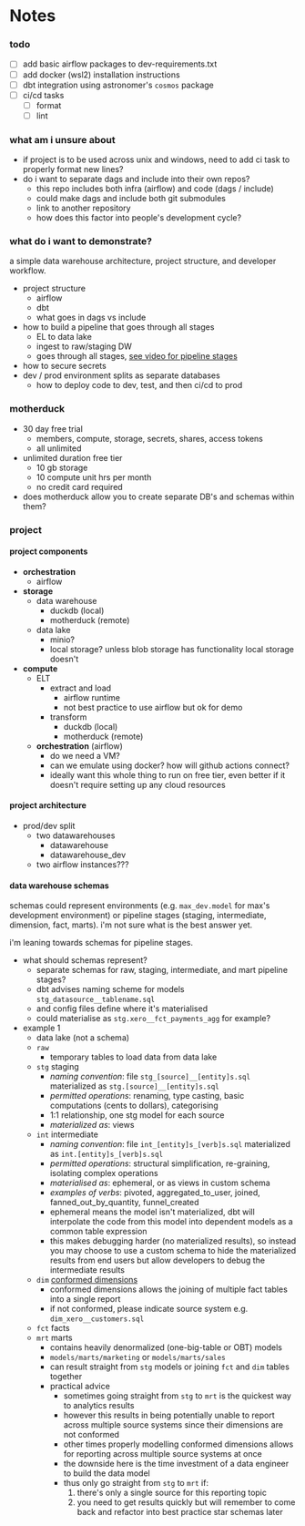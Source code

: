 # Notes

### todo

- [ ] add basic airflow packages to dev-requirements.txt
- [ ] add docker (wsl2) installation instructions
- [ ] dbt integration using astronomer's `cosmos` package
- [ ] ci/cd tasks
    - [ ] format
    - [ ] lint

### what am i unsure about

- if project is to be used across unix and windows, need to add ci task
    to properly format new lines?
- do i want to separate dags and include into their own repos?
    - this repo includes both infra (airflow) and code (dags / include)
    - could make dags and include both git submodules
    - link to another repository
    - how does this factor into people's development cycle?


### what do i want to demonstrate?

a simple data warehouse architecture, project structure, and developer workflow.

- project structure
    - airflow
    - dbt
    - what goes in dags vs include
- how to build a pipeline that goes through all stages
    - EL to data lake
    - ingest to raw/staging DW
    - goes through all stages, [see video for pipeline stages](https://youtu.be/fz4tax6nKZM?si=l8IZrvYeqWpFEaiT)
- how to secure secrets
- dev / prod environment splits as separate databases
    - how to deploy code to dev, test, and then ci/cd to prod

### motherduck

- 30 day free trial
    - members, compute, storage, secrets, shares, access tokens
    - all unlimited
- unlimited duration free tier
    - 10 gb storage
    - 10 compute unit hrs per month
    - no credit card required
- does motherduck allow you to create separate DB's and schemas within them?

### project

#### project components

- **orchestration**
    - airflow
- **storage**
    - data warehouse
        - duckdb (local)
        - motherduck (remote)
    - data lake
        - minio?
        - local storage? unless blob storage has functionality local storage doesn't
- **compute**
    - ELT
        - extract and load
            - airflow runtime
            - not best practice to use airflow but ok for demo
        - transform
            - duckdb (local)
            - motherduck (remote)
    - **orchestration** (airflow)
        - do we need a VM?
        - can we emulate using docker? how will github actions connect?
        - ideally want this whole thing to run on free tier, even better if 
            it doesn't require setting up any cloud resources

#### project architecture

- prod/dev split
    - two datawarehouses
        - datawarehouse
        - datawarehouse_dev
    - two airflow instances???

#### data warehouse schemas

schemas could represent environments (e.g. `max_dev.model` for max's development environment)
or pipeline stages (staging, intermediate, dimension, fact, marts). i'm not sure what is the
best answer yet.

i'm leaning towards schemas for pipeline stages.

- what should schemas represent?
    - separate schemas for raw, staging, intermediate, and mart pipeline stages?
    - dbt advises naming scheme for models `stg_datasource__tablename.sql`
    - and config files define where it's materialised
    - could materialise as `stg.xero__fct_payments_agg` for example?
- example 1
    - data lake (not a schema)
    - `raw`
        - temporary tables to load data from data lake
	- `stg` staging
        - *naming convention*: file `stg_[source]__[entity]s.sql` materialized as `stg.[source]__[entity]s.sql`
        - *permitted operations*: renaming, type casting, basic computations (cents to dollars), categorising
        - 1:1 relationship, one stg model for each source
        - *materialized as*: views
	- `int` intermediate
        - *naming convention*: file `int_[entity]s_[verb]s.sql` materialized as `int.[entity]s_[verb]s.sql` 
        - *permitted operations*: structural simplification, re-graining, isolating complex operations
        - *materialised as*: ephemeral, or as views in custom schema
        - *examples of verbs*: pivoted, aggregated_to_user, joined, fanned_out_by_quantity, funnel_created
        - ephemeral means the model isn't materialized, dbt will interpolate the code 
            from this model into dependent models as a common table expression
        - this makes debugging harder (no materialized results), so instead you may choose to
            use a custom schema to hide the materialized results from end users but allow
            developers to debug the intermediate results
    - `dim` [conformed dimensions](https://www.kimballgroup.com/data-warehouse-business-intelligence-resources/kimball-techniques/dimensional-modeling-techniques/conformed-dimension/)
        - conformed dimensions allows the joining of multiple fact tables into a single report
        - if not conformed, please indicate source system e.g. `dim_xero__customers.sql`
    - `fct` facts
    - `mrt` marts
        - contains heavily denormalized (one-big-table or OBT) models
        - `models/marts/marketing` or `models/marts/sales`
        - can result straight from `stg` models or joining `fct` and `dim` tables together
        - practical advice
            - sometimes going straight from `stg` to `mrt` is the quickest way to analytics results
            - however this results in being potentially unable to report across multiple source systems 
                since their dimensions are not conformed
            - other times properly modelling conformed dimensions allows for reporting across multiple
                source systems at once
            - the downside here is the time investment of a data engineer to build the data model
            - thus only go straight from `stg` to `mrt` if:
                1. there's only a single source for this reporting topic
                2. you need to get results quickly but will remember to come back and refactor
                    into best practice star schemas later

